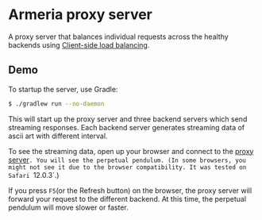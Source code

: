 # Armeria proxy server

A proxy server that balances individual requests across the healthy backends using 
[Client-side load balancing](https://line.github.io/armeria/client-service-discovery.html).

## Demo

To startup the server, use Gradle: 

```bash
$ ./gradlew run --no-daemon
```

This will start up the proxy server and three backend servers which send streaming responses.
Each backend server generates streaming data of ascii art with different interval.

To see the streaming data, open up your browser and connect to the [proxy server](http://127.0.0.1:8080)`.
You will see the perpetual pendulum. (In some browsers, you might not see it due to the browser compatibility.
It was tested on Safari `12.0.3`.)

If you press `F5`(or the Refresh button) on the browser, the proxy server will forward your request to the different backend.
At this time, the perpetual pendulum will move slower or faster.
